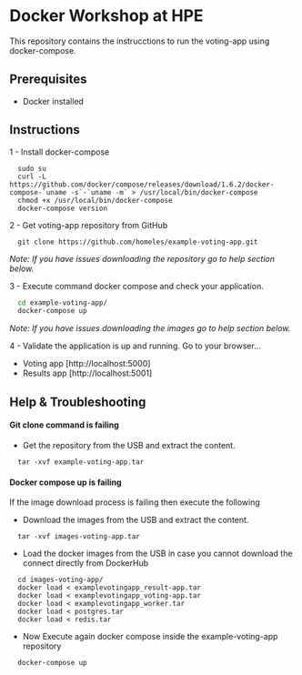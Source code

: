 # Docker Workshop at HPE
This repository contains the instrucctions to run the voting-app using docker-compose.

## Prerequisites
* Docker installed

## Instructions

 1 - Install docker-compose
```
  sudo su
  curl -L https://github.com/docker/compose/releases/download/1.6.2/docker-compose-`uname -s`-`uname -m` > /usr/local/bin/docker-compose
  chmod +x /usr/local/bin/docker-compose
  docker-compose version
```
 2 - Get voting-app repository from GitHub
```
  git clone https://github.com/homeles/example-voting-app.git
```
*Note: If you have issues downloading the repository go to help section below.*

 3 - Execute command docker compose and check your application. 
```bash
  cd example-voting-app/
  docker-compose up
```
*Note: If you have issues downloading the images go to help section below.*
 
 4 - Validate the application is up and running. Go to your browser...

  * Voting app [http://localhost:5000]
  * Results app [http://localhost:5001]




## Help & Troubleshooting

#### Git clone command is failing

* Get the repository from the USB and extract the content.
```
  tar -xvf example-voting-app.tar
```

#### Docker compose up is failing 

If the image download process is failing then execute the following

* Download the images from the USB and extract the content.
```
  tar -xvf images-voting-app.tar
```
* Load the docker images from the USB in case you cannot download the connect directly from DockerHub
```
  cd images-voting-app/
  docker load < examplevotingapp_result-app.tar
  docker load < examplevotingapp_voting-app.tar
  docker load < examplevotingapp_worker.tar
  docker load < postgres.tar
  docker load < redis.tar
```
* Now Execute again docker compose inside the example-voting-app repository
```
  docker-compose up
```
